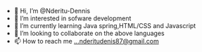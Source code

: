 - 👋 Hi, I’m @Nderitu-Dennis
- 👀 I’m interested in sofware development
- 🌱 I’m currently learning Java spring,HTML/CSS and Javascript
- 💞️ I’m looking to collaborate on the above languages
- 📫 How to reach me ...nderitudenis87@gmail.com

<!---
Nderitu-Dennis/Nderitu-Dennis is a ✨ special ✨ repository because its `README.md` (this file) appears on your GitHub profile.
You can click the Preview link to take a look at your changes.
--->

